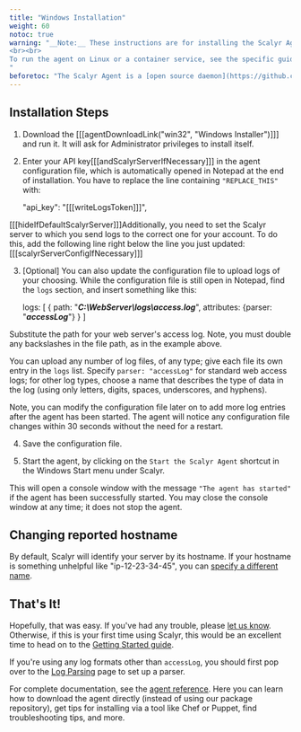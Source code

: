 ```yaml
---
title: "Windows Installation"
weight: 60
notoc: true
warning: "__Note:__ These instructions are for installing the Scalyr Agent directly on Windows.
<br><br>
To run the agent on Linux or a container service, see the specific guides to the left.
"
beforetoc: "The Scalyr Agent is a [open source daemon](https://github.com/scalyr/scalyr-agent-2) that uploads logs and system metrics to Scalyr."
---
```



## Installation Steps


1.  Download the [[[agentDownloadLink("win32", "Windows Installer")]]]
and run it.  It will ask for Administrator privileges to install itself.

2.  Enter your API key[[[andScalyrServerIfNecessary]]] in the agent configuration file, which is automatically opened 
in Notepad at the end of installation.  You have to replace the line containing ``"REPLACE_THIS"``
with:

      "api_key": "[[[writeLogsToken]]]",

[[[hideIfDefaultScalyrServer]]]Additionally, you need to set the Scalyr server to which you send logs to the correct
one for your account.  To do this, add the following line right below the line you just updated:
[[[scalyrServerConfigIfNecessary]]]

3.  [Optional] You can also update the configuration file to upload logs of your choosing.  While the 
configuration file is still open in Notepad, find the ``logs`` section, and insert something like this:

    logs: [
      {
        path: "***C:\\WebServer\\logs\\access.log***",
        attributes: {parser: "***accessLog***"}
      }
    ]

Substitute the path for your web server's access log. Note, you must double any backslashes in the file path, as
in the example above.

You can upload any number of log files, of any
type; give each file its own entry in the ``logs`` list. Specify ``parser: "accessLog"`` for standard
web access logs; for other log types, choose a name that describes the type of data in the log (using
only letters, digits, spaces, underscores, and hyphens).

Note, you can modify the configuration file later on to add more log entries after the agent has been started.
The agent will notice any configuration file changes within 30 seconds without the need for a restart.

4. Save the configuration file.

5. Start the agent, by clicking on the ``Start the Scalyr Agent`` shortcut in the Windows Start menu under Scalyr.

This will open a console window with the message ``"The agent has started"`` if the agent has been
successfully started.  You may close the console window at any time; it does not stop the agent.

## Changing reported hostname

By default, Scalyr will identify your server by its hostname. If your hostname is something unhelpful
like "ip-12-23-34-45", you can [specify a different name](/help/scalyr-agent#hostname).

## That's It!

Hopefully, that was easy. If you've had any trouble, please [let us know](mailto:support@scalyr.com).
Otherwise, if this is your first time using Scalyr, this would be an excellent time to head on to the
[Getting Started guide](/help/getting-started).

If you're using any log formats other than ``accessLog``, you should first pop over to the
[Log Parsing](/help/parsing-logs) page to set up a parser.

For complete documentation, see the [agent reference](/help/scalyr-agent). Here you can learn
how to download the agent directly (instead of using our package repository), get tips for
installing via a tool like Chef or Puppet, find troubleshooting tips, and more.

